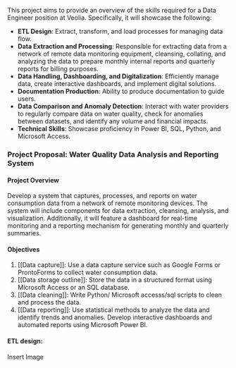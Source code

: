 
This project aims to provide an overview of the skills required for a Data Engineer position at Veolia. Specifically, it will showcase the following:

- **ETL Design**: Extract, transform, and load processes for managing data flow.
- **Data Extraction and Processing**: Responsible for extracting data from a network of remote data monitoring equipment, cleansing, collating, and analyzing the data to prepare monthly internal reports and quarterly reports for billing purposes.
- **Data Handling, Dashboarding, and Digitalization**: Efficiently manage data, create interactive dashboards, and implement digital solutions.
- **Documentation Production**: Ability to produce documentation to guide users.
- **Data Comparison and Anomaly Detection**: Interact with water providers to regularly compare data on water quality, check for anomalies between datasets, and identify any volume and financial impacts.
- **Technical Skills**: Showcase proficiency in Power BI, SQL, Python, and Microsoft Access.

### Project Proposal: Water Quality Data Analysis and Reporting System

#### Project Overview

Develop a system that captures, processes, and reports on water consumption data from a network of remote monitoring devices. The system will include components for data extraction, cleansing, analysis, and visualization. Additionally, it will feature a dashboard for real-time monitoring and a reporting mechanism for generating monthly and quarterly summaries.
#### Objectives
1. [[Data capture]]: Use a  data capture service such as Google Forms or ProntoForms to collect water consumption data.
2. [[Data storage outline]]: Store the data in a structured format using Microsoft Access or an SQL database.
3. [[Data cleaning]]: Write Python/ Microsoft accesss/sql scripts to clean and process the data.
4. [[Data reporting]]: Use statistical methods to analyze the data and identify trends and anomalies. Develop interactive dashboards and automated reports using Microsoft Power BI.

#### ETL design: 

Insert Image